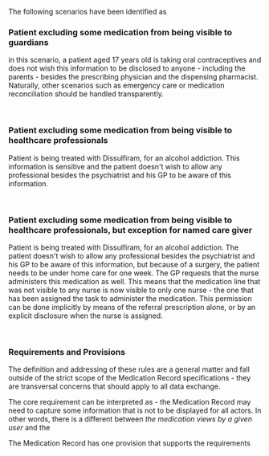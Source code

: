 The following scenarios have been identified as 

### Patient excluding some medication from being visible to guardians
in this scenario, a patient aged 17 years old is taking oral contraceptives and does not wish this information to be disclosed to anyone - including the parents - besides the prescribing physician and the dispensing pharmacist. Naturally, other scenarios such as emergency care or medication reconciliation should be handled transparently.  

<br/>

### Patient excluding some medication from being visible to healthcare professionals
Patient is being treated with Dissulfiram, for an alcohol addiction. This information is sensitive and the patient doesn't wish to allow any professional besides the psychiatrist and his GP to be aware of this information.

<br/>

### Patient excluding some medication from being visible to healthcare professionals, but exception for named care giver
Patient is being treated with Dissulfiram, for an alcohol addiction. The patient doesn't wish to allow any professional besides the psychiatrist and his GP to be aware of this information, but because of a surgery, the patient needs to be under home care for one week. The GP requests that the nurse administers this medication as well. 
This means that the medication line that was not visible to any nurse is now visible to only one nurse - the one that has been assigned the task to administer the medication.
This permission can be done implicitly by means of the referral prescription alone, or by an explicit disclosure when the nurse is assigned.



<br/>

### Requirements and Provisions
The definition and addressing of these rules are a general matter and fall outside of the strict scope of the Medication Record specifications - they are transversal concerns that should apply to all data exchange.

The core requirement can be interpreted as - the Medication Record may need to capture some information that is not to be displayed for all actors. In other words, there is a different between _the medication views by a given user_ and the 

The Medication Record has one provision that supports the requirements 

